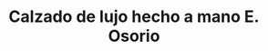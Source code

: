 ---
title: "Calzado de lujo hecho a mano E. Osorio"
url: /cercado-de-lima/calzado-de-lujo-hecho-a-mano-e-osorio/
shop: Schuhe
---